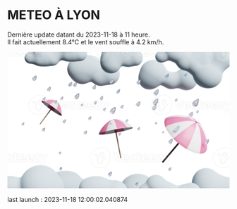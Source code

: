 # METEO À LYON

Dernière update datant du 2023-11-18 à 11 heure.  
Il fait actuellement 8.4°C et le vent souffle à 4.2 km/h.      

![](./.github/rain.png)

last launch : 2023-11-18 12:00:02.040874
